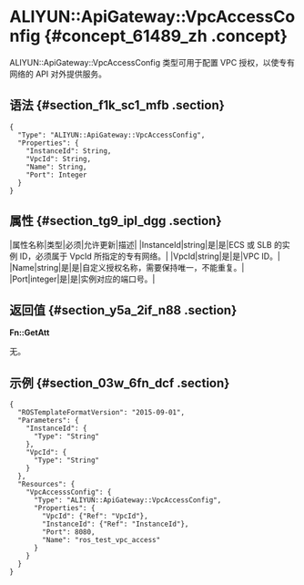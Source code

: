 # ALIYUN::ApiGateway::VpcAccessConfig {#concept_61489_zh .concept}

ALIYUN::ApiGateway::VpcAccessConfig 类型可用于配置 VPC 授权，以使专有网络的 API 对外提供服务。

## 语法 {#section_f1k_sc1_mfb .section}

``` {#codeblock_efu_1eq_p6u .language-json}
{
  "Type": "ALIYUN::ApiGateway::VpcAccessConfig",
  "Properties": {
    "InstanceId": String,
    "VpcId": String,
    "Name": String,
    "Port": Integer
  }
}
```

## 属性 {#section_tg9_ipl_dgg .section}

|属性名称|类型|必须|允许更新|描述|
|InstanceId|string|是|是|ECS 或 SLB 的实例 ID，必须属于 VpcId 所指定的专有网络。|
|VpcId|string|是|是|VPC ID。|
|Name|string|是|是|自定义授权名称，需要保持唯一，不能重复。|
|Port|integer|是|是|实例对应的端口号。|

## 返回值 {#section_y5a_2if_n88 .section}

**Fn::GetAtt**

无。

## 示例 {#section_03w_6fn_dcf .section}

``` {#codeblock_efu_1eq_p6u .language-json}
{
  "ROSTemplateFormatVersion": "2015-09-01",
  "Parameters": {
    "InstanceId": {
      "Type": "String"
    },
    "VpcId": {
      "Type": "String"
    }
  },
  "Resources": {
    "VpcAccesssConfig": {
      "Type": "ALIYUN::ApiGateway::VpcAccessConfig",
      "Properties": {
        "VpcId": {"Ref": "VpcId"},
        "InstanceId": {"Ref": "InstanceId"},
        "Port": 8080,
        "Name": "ros_test_vpc_access"
      }
    }
  }
}
```

